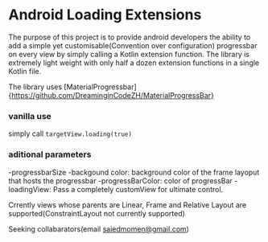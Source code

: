 # Android Loading Extensions

The purpose of this project is to provide android developers the ability to add a simple yet customisable(Convention over configuration) progressbar on every view by simply calling a Kotlin extension function. The library is extremely light weight with only half a dozen extension functions in a single Kotlin file.

The library uses [MaterialProgressbar]{https://github.com/DreaminginCodeZH/MaterialProgressBar}

### vanilla use
simply call `targetView.loading(true)`

### aditional parameters
-progressbarSize
-backgound color: background color of the frame layoput that hosts the progressbar
-progressBarColor: color of progressBar
-loadingView: Pass a completely customView for ultimate control.








Crrently views whose parents are Linear, Frame and Relative Layout are supported(ConstraintLayout not currently supported)

Seeking collabarators(email saiedmomen@gmail.com)
